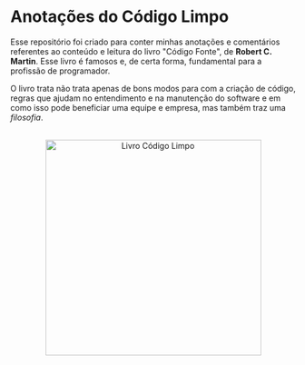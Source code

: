 # Anotações do Código Limpo
Esse repositório foi criado para conter minhas anotações e comentários referentes ao conteúdo e leitura do livro "Código Fonte", de **Robert C. Martin**. Esse livro é famosos e, de certa forma, fundamental para a profissão de programador.

O livro trata não trata apenas de bons modos para com a criação de código, regras que ajudam no entendimento e na manutenção do software e em como isso pode beneficiar uma equipe e empresa, mas também traz uma *filosofia*.

<br>
<div align="center">
  <a href="#"><img alt="Livro Código Limpo" src="https://www.altabooks.com.br/wp-content/uploads/2019/07/Codigo_Limpo.jpg" height="380rem"></a>
</div>
